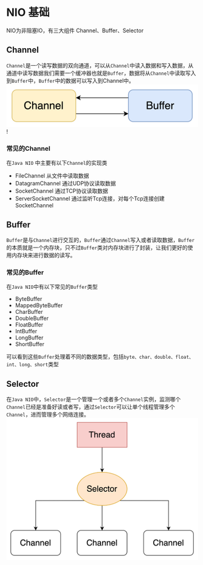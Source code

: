 # NIO 基础
NIO为非阻塞IO，有三大组件 Channel、Buffer、Selector

## Channel
`Channel`是一个读写数据的双向通道，可以从`Channel`中读入数据和写入数据，从通道中读写数据我们需要一个缓冲器也就是`Buffer`，数据将从`Channel`中读取写入到`Buffer`中，`Buffer`中的数据可以写入到Channel中。
![Channel&Buffer关系](images/Channel&Buffer关系.png)!
### 常见的Channel
在`Java NIO` 中主要有以下`Channel`的实现类
- FileChannel 从文件中读取数据
- DatagramChannel 通过UDP协议读取数据
- SocketChannel 通过TCP协议读取数据
- ServerSocketChannel 通过监听Tcp连接，对每个Tcp连接创建SocketChannel

## Buffer
`Buffer`是与`Channel`进行交互的，`Buffer`通过`Channel`写入或者读取数据，`Buffer`的本质就是一个内存块，只不过`Buffer`类对内存块进行了封装，让我们更好的使用内存块来进行数据的读写。
### 常见的Buffer
在`Java NIO`中有以下常见的`Buffer`类型
- ByteBuffer
- MappedByteBuffer
- CharBuffer
- DoubleBuffer
- FloatBuffer
- IntBuffer
- LongBuffer
- ShortBuffer

可以看到这些`Buffer`处理着不同的数据类型，包括`byte、char、double、float、int、long、short`类型

## Selector
在`Java NIO`中，`Selector`是一个管理一个或者多个`Channel`实例，监测哪个`Channel`已经是准备好读或者写，通过`Selector`可以让单个线程管理多个`Channel`，进而管理多个网络连接。
![Channel&Selector&Thread关系](images/Channel&Selector&Thread关系.png)